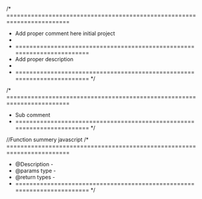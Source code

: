 /* ========================================================================
 * Add proper comment here initial project
 * 
 * ========================================================================
 * Add proper description
 * 
 * ======================================================================== */




/* ========================================================================
 * Sub comment
 * ======================================================================== */


//Function summery javascript
/* ========================================================================
 * @Description -  
 * @params type - 
 * @return types - 
 * ======================================================================== */